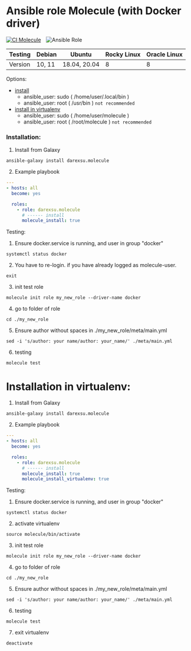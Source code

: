 # Ansible role Molecule (with Docker driver)
[![CI Molecule](https://github.com/darexsu/ansible-role-molecule/actions/workflows/ci.yml/badge.svg)](https://github.com/darexsu/ansible-role-molecule/actions/workflows/ci.yml)&emsp;![Ansible Role](https://img.shields.io/ansible/role/d/57358?color=blue&label=downloads)

| Testing |    Debian     |    Ubuntu     |    Rocky Linux     |  Oracle Linux |
| --------- | ------------- | ------------- | ------------- | ------------ |
|  Version  |   10, 11      | 18.04, 20.04  |      8        |       8       |

Options:
  - [install](#installation)
    - ansible_user: sudo ( /home/user/.local/bin )
    - ansible_user: root  ( /usr/bin ) `not recommended`
  - [install in virtualenv](#install-in-virtualenv)
    - ansible_user: sudo ( /home/user/molecule ) 
    - ansible_user: root ( /root/molecule ) `not recommended`
  

### Installation:
1) Install from Galaxy
```
ansible-galaxy install darexsu.molecule
```
2) Example playbook
```yaml
---
- hosts: all
  become: yes

  roles:
    - role: darexsu.molecule
      # ------ install
      molecule_install: true        
```
Testing:

1) Ensure docker.service is running, and user in group "docker"
```
systemctl status docker
```
2) You have to re-login. if you have already logged as molecule-user.
```
exit
```
3) init test role
```
molecule init role my_new_role --driver-name docker
```
4) go to folder of role
```
cd ./my_new_role
```
5) Ensure author without spaces in ./my_new_role/meta/main.yml
```
sed -i 's/author: your name/author: your_name/' ./meta/main.yml
```
6) testing
```
molecule test
```

# Installation in virtualenv:
1) Install from Galaxy
```
ansible-galaxy install darexsu.molecule
```
2) Example playbook
```yaml
---
- hosts: all
  become: yes

  roles:
    - role: darexsu.molecule
      # ------ install
      molecule_install: true
      molecule_install_virtualenv: true
```
Testing:

1) Ensure docker.service is running, and user in group "docker"
```
systemctl status docker
```
2) activate virtualenv
```
source molecule/bin/activate
```
3) init test role
```
molecule init role my_new_role --driver-name docker
```
4) go to folder of role
```
cd ./my_new_role
```
5) Ensure author without spaces in ./my_new_role/meta/main.yml
```
sed -i 's/author: your name/author: your_name/' ./meta/main.yml
```
6) testing
```
molecule test
```
7) exit virtualenv
```
deactivate
```

